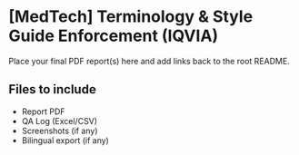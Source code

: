 # [MedTech] Terminology & Style Guide Enforcement (IQVIA)
Place your final PDF report(s) here and add links back to the root README.

## Files to include
- Report PDF
- QA Log (Excel/CSV)
- Screenshots (if any)
- Bilingual export (if any)
